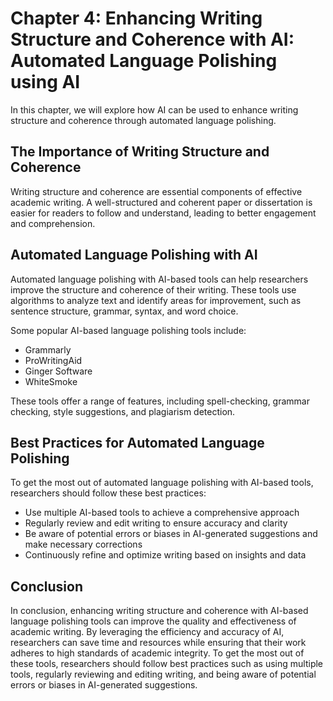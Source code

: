 Chapter 4: Enhancing Writing Structure and Coherence with AI: Automated Language Polishing using AI
===================================================================================================

In this chapter, we will explore how AI can be used to enhance writing structure and coherence through automated language polishing.

The Importance of Writing Structure and Coherence
-------------------------------------------------

Writing structure and coherence are essential components of effective academic writing. A well-structured and coherent paper or dissertation is easier for readers to follow and understand, leading to better engagement and comprehension.

Automated Language Polishing with AI
------------------------------------

Automated language polishing with AI-based tools can help researchers improve the structure and coherence of their writing. These tools use algorithms to analyze text and identify areas for improvement, such as sentence structure, grammar, syntax, and word choice.

Some popular AI-based language polishing tools include:

* Grammarly
* ProWritingAid
* Ginger Software
* WhiteSmoke

These tools offer a range of features, including spell-checking, grammar checking, style suggestions, and plagiarism detection.

Best Practices for Automated Language Polishing
-----------------------------------------------

To get the most out of automated language polishing with AI-based tools, researchers should follow these best practices:

* Use multiple AI-based tools to achieve a comprehensive approach
* Regularly review and edit writing to ensure accuracy and clarity
* Be aware of potential errors or biases in AI-generated suggestions and make necessary corrections
* Continuously refine and optimize writing based on insights and data

Conclusion
----------

In conclusion, enhancing writing structure and coherence with AI-based language polishing tools can improve the quality and effectiveness of academic writing. By leveraging the efficiency and accuracy of AI, researchers can save time and resources while ensuring that their work adheres to high standards of academic integrity. To get the most out of these tools, researchers should follow best practices such as using multiple tools, regularly reviewing and editing writing, and being aware of potential errors or biases in AI-generated suggestions.
